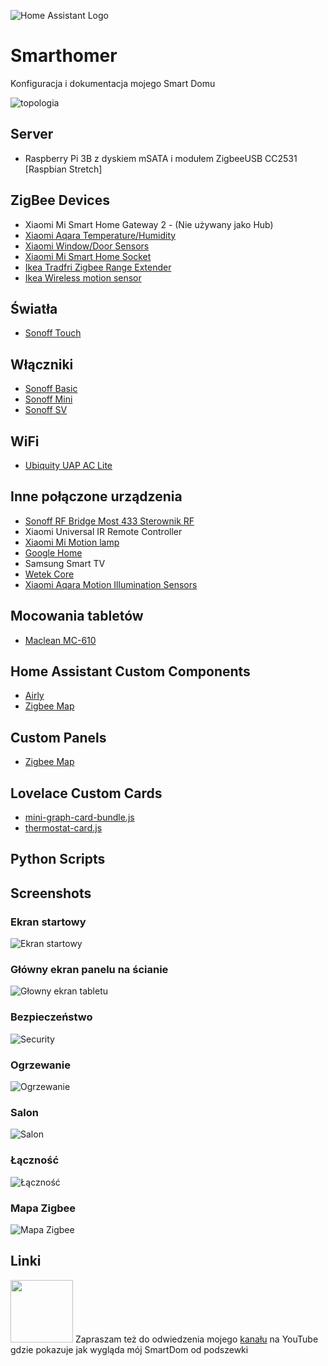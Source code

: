 ![Home Assistant Logo](https://github.com/brianjking/hass-config/blob/master/images/hass.png "HOME Assistant logo")
# Smarthomer
Konfiguracja i dokumentacja mojego Smart Domu 

![topologia](https://github.com/WojtaszekMarek/smarthomer/blob/master/images/Smart%20Home%20-%20Topologia.png)

## Server
* Raspberry Pi 3B z dyskiem mSATA i modułem ZigbeeUSB CC2531   [Raspbian Stretch]

## ZigBee Devices
* Xiaomi Mi Smart Home Gateway 2 - (Nie używany jako Hub)
* <a href="https://allegro.pl/oferta/aqara-czujnik-temperatury-i-wilgotnosci-xiaomi-8594571727?reco_id=e5721f11-fbb3-11e9-ba03-ecf4bbc5c918&sid=0e7a5475e04eefd78184d559df6fb9f87c889ad5ac94196dac75ac99722370c3&bi_s=archiwum_allegro&bi_c=Product&bi_m=reco&">Xiaomi Aqara Temperature/Humidity</a>
* <a href="https://allegro.pl/oferta/xiaomi-smart-home-door-windows-sensor-intelligent-8492731409">Xiaomi Window/Door Sensors</a>
* <a href="https://allegro.pl/oferta/xiaomi-mi-smart-home-socket-zigbee-gniazdko-7137683414">Xiaomi Mi Smart Home Socket</a>
* <a href="https://allegro.pl/oferta/ikea-tradfri-wzmacniacz-sygnalu-8259961583">Ikea Tradfri Zigbee Range Extender</a>
* <a href="https://allegro.pl/oferta/ikea-czujnik-ruchu-tradfri-bezprzewodowy-10m-7555990183">Ikea Wireless motion sensor</a>


## Światła
* <a href="https://allegro.pl/oferta/sonoff-t0-3c-touch-wlacznik-wifi-nowy-model-8265799697">Sonoff Touch</a>

## Włączniki
* <a href="https://allegro.pl/oferta/sonoff-basic-wifi-sterowanie-230-v-przez-telefon-7297563636">Sonoff Basic</a>
* <a href="https://allegro.pl/oferta/sonoff-mini-10a-dopuszkowy-przekaznik-wifi-230v-8359213833">Sonoff Mini</a>
* <a href="https://allegro.pl/oferta/sonoff-sv-przekaznik-wifi-5-24v-beznapieciowy-7922248649">Sonoff SV</a>

## WiFi
* <a href="https://allegro.pl/oferta/ubiquiti-unifi-uap-ac-lite-access-point-poe-aktywn-8151059459?reco_id=9902ca64-fbb5-11e9-8542-ecf4bbd61370&sid=3ec404f37aa2fad6253fa5dd6bb023427743f77ee2f01bb84454c4701b8c0118">Ubiquity UAP AC Lite</a>

## Inne połączone urządzenia
* <a href="https://allegro.pl/oferta/sonoff-rf-bridge-most-radiowy-wifi-rf-433-mhz-7937815445?reco_id=b5e4e521-fbb5-11e9-bf7d-b026284c3910&sid=0e7a5475e04eefd78184d559df6fb9f87c889ad5ac94196dac75ac99722370c3&bi_s=archiwum_allegro&bi_c=Product&bi_m=reco&">Sonoff RF Bridge Most 433 Sterownik RF</a>
* Xiaomi Universal IR Remote Controller
* <a href="https://allegro.pl/oferta/xiaomi-lampka-nocna-led-czujniki-ruchu-i-swiatla-8085644943">Xiaomi Mi Motion lamp</a>
* <a href="https://allegro.pl/oferta/google-home-inteligentny-glosnik-bialy-asystent-8244414691">Google Home</a>
* Samsung Smart TV 
* <a href="https://www.dobreprogramy.pl/wojtekadams/WeTek-Core-Android-TV-ze-Slowenii,69454.html">Wetek Core</a>
* <a href="https://allegro.pl/oferta/czujnik-ruchu-i-swiatla-body-sensor-aqara-xiaomi-8588006922">Xiaomi Aqara Motion Illumination Sensors</a>

## Mocowania tabletów
* <a href="https://centrumelektroniki.pl/Uchwyt_reklamowy_do_tabletu_Maclean_MC610_metalowa_obudowa_z_zamkiem_Tab_1_2_3_101_mocowanie_nascienne_,p92615.html">Maclean MC-610</a>

## Home Assistant Custom Components
* <a href="https://github.com/bieniu/ha-airly">Airly</a>
* <a href="https://github.com/rgruebel/ha_zigbee2mqtt_networkmap">Zigbee Map</a>

## Custom Panels
* <a href="https://github.com/rgruebel/ha_zigbee2mqtt_networkmap">Zigbee Map</a>

## Lovelace Custom Cards
* <a href="https://github.com/kalkih/mini-graph-card">mini-graph-card-bundle.js</a>
* <a href="https://github.com/ciotlosm/custom-lovelace/tree/master/thermostat-card">thermostat-card.js</a>

## Python Scripts


## Screenshots

### Ekran startowy
![Ekran startowy](https://github.com/WojtaszekMarek/smarthomer/blob/master/images/Start.PNG "Ekran startowy")
### Główny ekran panelu na ścianie
![Głowny ekran tabletu](https://github.com/WojtaszekMarek/smarthomer/blob/master/images/Tablet.PNG "Głowny ekran tabletu")
### Bezpieczeństwo
![Security](https://github.com/WojtaszekMarek/smarthomer/blob/master/images/security.PNG)
### Ogrzewanie
![Ogrzewanie](https://github.com/WojtaszekMarek/smarthomer/blob/master/images/heating.PNG)
### Salon
![Salon](https://github.com/WojtaszekMarek/smarthomer/blob/master/images/Salon.PNG)
### Łączność
![Łączność](https://github.com/WojtaszekMarek/smarthomer/blob/master/images/łączność.PNG)
### Mapa Zigbee
![Mapa Zigbee](https://github.com/WojtaszekMarek/smarthomer/blob/master/images/Zigbee_map.PNG)





## Linki

<img src="https://cdn.dribbble.com/users/1077130/screenshots/3524752/free-youtube-subscribe-button-png-download-by-alfredocreates.jpg" width="100">
Zapraszam też do odwiedzenia mojego <a href="https://www.youtube.com/channel/UCQB-H0u-UedF7Zf7cI5e0xA?view_as=subscriber">kanału</a> na YouTube gdzie pokazuje jak wygląda mój SmartDom od podszewki
